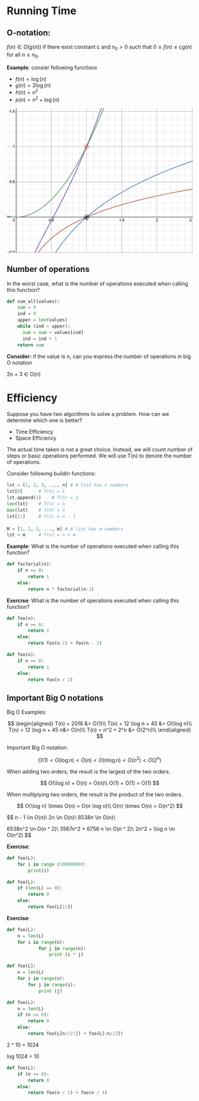 # Running Time

## O-notation:

$f(n) \in O(g(n))$ if there exist constant c and $n_0 > 0$ such that $0 \leq f(n) \leq cg(n)$ for all $n \geq n_0$.

**Example**: consier following functions
- $f(n) = \log(n)$
- $g(n) = 2\log(n)$
- $h(n) = n^2$
- $p(n) = n^2 + \log(n)$

<img src="01.png" />


## Number of operations
In the worst case, what is the number of operations executed when calling this function?

```python
def sum_all(values): 
    sum = 0
    ind = 0
    upper = len(values) 
    while (ind < upper):
      sum = sum + values[ind]
      ind = ind + 1 
    return sum
```

**Consider:** if the value is n, can you express the number of operations in big O notation

2n + 3 $\in$ O(n) 

# Efficiency
Suppose you have two algorithms to solve a problem. How can we determine which one is better?
- Time Efficiency
- Space Efficiency

The actual time taken is not a great choice. Instead, we will count number of steps or basic operations performed. We will use T(n) to denote the number of operations.

Consider following buildin functions:
```Python
lst = [1, 2, 3, ..., n] # A list has n numbers
lst[0]      # T(n) = 1
lst.append(1)    # T(n) = 1
len(lst)    # T(n) = n
max(lst)    # T(n) = n
lst[1:]     # T(n) = n - 1

M = [1, 2, 3, ..., m] # A list has m numbers
lst + m     # T(n) = n + m
```

**Example**:
What is the number of operations executed when calling this function?
```Python
def factorial(n):
    if n == 0:              
        return 1
    else:
        return n * factorial(n-1)
```

**Exercise**:
What is the number of operations executed when calling this function?

```Python
def foo(n):
    if n == 0:              
        return 1
    else:
        return foo(n-1) + foo(n - 2)
```
```Python
def foo(n):
    if n == 0:              
        return 1
    else:
        return foo(n / 2)
```

## Important Big O notations

Big O Examples:

$$
\begin{aligned}
    T(n) = 2016 &= O(1)\\
    T(n) = 12 \log n + 45 &= O(\log n)\\
    T(n) = 12 \log n + 45 n&= O(n)\\
    T(n) = n^2 + 2^n &= O(2^n)\\
\end{aligned}
$$

Important Big O notation:

$$
O(1) < O(\log n) < O(n) < O(n \log n) < O(n^2) < O(2^n)
$$

When adding two orders, the result is the largest of the two orders.

$$
O(\log n) + O(n) = O(n)\\
O(1) + O(1) = O(1)
$$

When multiplying two orders, the result is the product of the two orders.

$$
O(\log n) \times O(n) = O(n \log n)\\
O(n) \times O(n) = O(n^2)
$$

$$
n - 1 \in O(n)\\
2n \in O(n)\\
6538n \in O(n)\\

6538n^2 \in O(n ^ 2)\\
3567n^2 + 6756 n \in O(n ^ 2)\\
2n^2 + \log n \in O(n^2)
$$


**Exercise**:
```Python
def foo(L):
    for i in range (10000000):
        print(i)
```

```Python
def foo(L):
    if (len(L) == 0):
        return 0
    else:
        return foo(L[1:])
```

**Exercise**:
```Python
def foo(L):
    n = len(L)
    for i in range(n):
            for j in range(n):
                print (i * j)
```

```Python
def foo(L):
    n = len(L)
    for i in range(n):
        for j in range(i):
            print (j)
```

```Python
def foo(L):
    n = len(L)
    if (n <= 0):
        return 0
    else:
        return foo(L[n//2:]) + foo(L[:n//2])
```

2 ^ 10 = 1024

log 1024 = 10

```Python
def foo(L):
    if (n <= 0):
        return 0
    else:
        return foo(n / 2) + foo(n / 4)
```